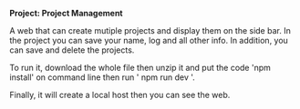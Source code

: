 **Project: Project Management**

A web that can create mutiple projects and display them on the side bar. In the project you can save your name, log and all other info.
In addition, you can save and delete the projects. 

To run it, download the whole file then unzip it and put the code 'npm install' on command line then run ' npm run dev '.

Finally, it will create a local host then you can see the web.
